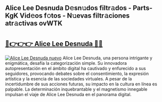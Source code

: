 ## Alice Lee Desnuda D𝚎sn𝚞dos filtr𝚊dos - Parts-KgK Vid𝚎os f𝚘tos - N𝚞evas filtr𝚊ciones atr𝚊ctivas ovWTK

# <h2><a href="http://mbatmwe.tromn.icu/?c=Alice+Lee+Desnuda">🔗👉👉👉 Alice Lee Desnuda 🔗🔗</a></h2>

[![Alice Lee Desnuda nuevo](https://i.imgur.com/pEAQMta.gif)](http://mbatmwe.tromn.icu/?c=Alice+Lee+Desnuda)
Alice Lee Desnuda, una persona intrigante y enigmática, desafía la categorización simple. Su innovadora autopresentación en el ámbito digital ha cautivado y enfurecido a sus seguidores, provocando debates sobre el consentimiento, la expresión artística y la esencia de las sociedades virtuales. A pesar de la incertidumbre de sus acciones futuras, su impacto en la cultura en línea es palpable. La determinación inquebrantable y el magnetismo innegable impulsan el viaje de Alice Lee Desnuda en el panorama digital.

